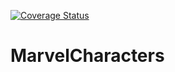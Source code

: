 [![Coverage Status](https://coveralls.io/repos/github/toquete/MarvelCharacters/badge.svg?branch=master)](https://coveralls.io/github/toquete/MarvelCharacters?branch=master)

# MarvelCharacters
